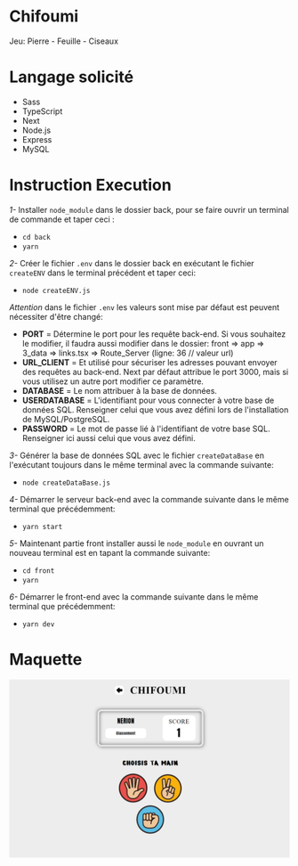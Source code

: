 # Chifoumi

Jeu:  Pierre - Feuille - Ciseaux

# Langage solicité

- Sass
- TypeScript
- Next
- Node.js
- Express
- MySQL

# Instruction Execution 

*1-* Installer ```node_module``` dans le dossier back, pour se faire ouvrir un terminal de commande et taper ceci :
- ```cd back```
- ```yarn```


*2-* Créer le fichier ```.env``` dans le dossier back en exécutant le fichier ```createENV``` dans le terminal précédent et taper ceci:
- ```node createENV.js```

*Attention* dans le fichier ```.env``` les valeurs sont mise par défaut est peuvent nécessiter d'être changé:
- **PORT** = Détermine le port pour les requête back-end. Si vous souhaitez le modifier, il faudra aussi modifier dans le dossier:
front => app => 3_data => links.tsx => Route_Server (ligne: 36 // valeur url)
- **URL_CLIENT** = Et utilisé pour sécuriser les adresses pouvant envoyer des requêtes au back-end. Next par défaut attribue le port 3000, mais si vous utilisez un autre port modifier ce paramètre.
- **DATABASE** = Le nom attribuer à la base de données.
- **USERDATABASE** = L'identifiant pour vous connecter à votre base de données SQL. Renseigner celui que vous avez défini lors de l'installation de MySQL/PostgreSQL.
- **PASSWORD** = Le mot de passe lié à l'identifiant de votre base SQL. Renseigner ici aussi celui que vous avez défini.


*3-* Générer la base de données SQL avec le fichier ```createDataBase``` en l'exécutant toujours dans le même terminal avec la commande suivante:
- ```node createDataBase.js```


*4-* Démarrer le serveur back-end avec la commande suivante dans le même terminal que précédemment:
- ```yarn start```


*5-* Maintenant partie front installer aussi le ```node_module``` en ouvrant un nouveau terminal est en tapant la commande suivante:
- ```cd front```
- ```yarn```


*6-* Démarrer le front-end avec la commande suivante dans le même terminal que précédemment:
- ```yarn dev```
 

# Maquette

![screenshot du site](./front/public/0_assets/maquette.png)